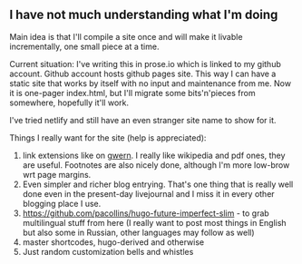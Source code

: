 ## I have not much understanding what I'm doing

Main idea is that I'll compile a site once and will make it livable incrementally,  one small piece at a time.

Current situation:
I've writing this in prose.io which is linked to my github account. Github account hosts github pages site. This way I can have a static site that works by itself with no input and maintenance from me.
Now it is one-pager index.html, but I'll migrate some bits'n'pieces from somewhere, hopefully it'll work.

I've tried netlify and still have an even stranger site name to show for it.

Things I really want for the site (help is appreciated):

1. link extensions like on [gwern](https://www.gwern.net/). I really like wikipedia and pdf ones, they are useful. Footnotes are also nicely done, although I'm more low-brow wrt page margins.
2. Even simpler and richer blog entrying. That's one thing that is really well done even in the present-day livejournal and I miss it in every other blogging place I use.
3. https://github.com/pacollins/hugo-future-imperfect-slim - to grab multilingual stuff from here (I really want to post most things in English but also some in Russian, other languages may follow as well)
4. master shortcodes, hugo-derived and otherwise
5. Just random customization bells and whistles

[comment]: <> (Comments are not included)
